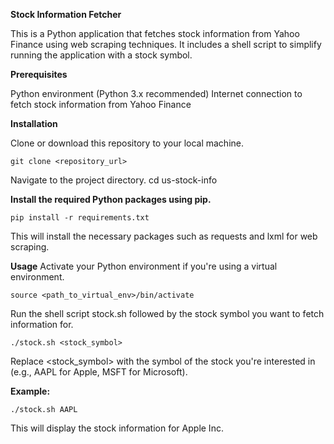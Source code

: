 
**Stock Information Fetcher**

This is a Python application that fetches stock information from Yahoo Finance using web scraping techniques. It includes a shell script to simplify running the application with a stock symbol.

**Prerequisites**

Python environment (Python 3.x recommended)
Internet connection to fetch stock information from Yahoo Finance

**Installation**

Clone or download this repository to your local machine.

    git clone <repository_url>

Navigate to the project directory.
cd us-stock-info

**Install the required Python packages using pip.**

    pip install -r requirements.txt

This will install the necessary packages such as requests and lxml for web scraping.

**Usage**
Activate your Python environment if you're using a virtual environment.

    source <path_to_virtual_env>/bin/activate

Run the shell script stock.sh followed by the stock symbol you want to fetch information for.

    ./stock.sh <stock_symbol>

Replace <stock_symbol> with the symbol of the stock you're interested in (e.g., AAPL for Apple, MSFT for Microsoft).

**Example:**

    ./stock.sh AAPL

This will display the stock information for Apple Inc.
